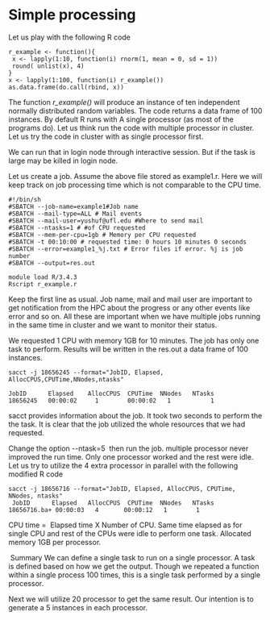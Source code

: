 # Simple processing #

Let us play with the following R code

    r_example <- function(){
     x <- lapply(1:10, function(i) rnorm(1, mean = 0, sd = 1))
     round( unlist(x), 4)
    }
    x <- lapply(1:100, function(i) r_example())
    as.data.frame(do.call(rbind, x))
The function *r_example()* will produce an instance of ten independent normally distributed random variables. The code returns a data frame of 100 instances. By default R runs with A single processor (as most of the programs do). Let us think run the code with multiple processor in cluster. Let us try the code in cluster with as single processor first.

We can run that in login node through interactive session. But if the task is large may be killed in login node.

Let us create a job. Assume the above file stored as example1.r. Here we will keep track on job processing time which is not comparable to the CPU time.

    #!/bin/sh
    #SBATCH --job-name=example1#Job name
    #SBATCH --mail-type=ALL # Mail events
    #SBATCH --mail-user=yushuf@ufl.edu #Where to send mail
    #SBATCH --ntasks=1 # #of CPU requested
    #SBATCH --mem-per-cpu=1gb # Memory per CPU requested
    #SBATCH -t 00:10:00 # requested time: 0 hours 10 minutes 0 seconds
    #SBATCH --error=example1_%j.txt # Error files if error. %j is job number
    #SBATCH --output=res.out

    module load R/3.4.3
    Rscript r_example.r
Keep the first line as usual. Job name, mail and mail user are important to get notification from the HPC about the progress or any other events like error and so on. All these are important when we have multiple jobs running in the same time in cluster and we want to monitor their status.

We requested 1 CPU with memory 1GB for 10 minutes. The job has only one task to perform. Results will be written in the res.out a data frame of 100 instances.

    sacct -j 18656245 --format="JobID, Elapsed, AllocCPUS,CPUTime,NNodes,ntasks"

    JobID      Elapsed    AllocCPUS  CPUTime  NNodes   NTasks
    18656245   00:00:02     1		 00:00:02   1 		    1

sacct provides information about the job. It took two seconds to perform the the task. It is clear that the job utilized the whole resources that we had requested.

Change the option --ntask=5  then run the job. multiple processor never improved the run time. Only one processor worked and the rest were idle. Let us try to utilize the 4 extra processor in parallel with the following modified R code

    sacct -j 18656716 --format="JobID, Elapsed, AllocCPUS, CPUTime, NNodes, ntasks"
     JobID      Elapsed   AllocCPUS  CPUTime  NNodes   NTasks
    18656716.ba+ 00:00:03   4       00:00:12   1        1
CPU time =  Elapsed time X Number of CPU. Same time elapsed as for single CPU and rest of the CPUs were idle to perform one task. Allocated memory 1GB per processor.

 Summary
We can define a single task to run on a single processor. A task is defined based on how we get the output. Though we repeated a function within a single process 100 times, this is a single task performed by a single processor.

Next we will utilize 20 processor to get the same result. Our intention is to generate a 5 instances in each processor.
